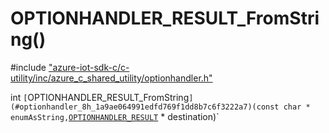 # OPTIONHANDLER_RESULT_FromString()

\#include ["azure-iot-sdk-c/c-utility/inc/azure_c_shared_utility/optionhandler.h"](../iot-c-ref-optionhandler-h.md)  

int `[`OPTIONHANDLER_RESULT_FromString`](#optionhandler_8h_1a9ae064991edfd769f1dd8b7c6f3222a7)(const char * enumAsString,`[`OPTIONHANDLER_RESULT`](#optionhandler_8h_1aa39865f6f7b6692ac4d724fac6c9dbbd) * destination)`

